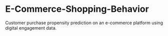 # E-Commerce-Shopping-Behavior
Customer purchase propensity prediction on an e-commerce platform using digital engagement data.
